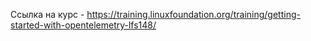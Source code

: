 Ссылка на курс - https://training.linuxfoundation.org/training/getting-started-with-opentelemetry-lfs148/

